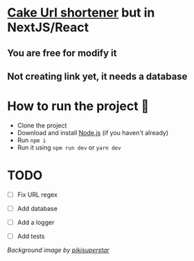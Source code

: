 # [Cake Url shortener](https://github.com/Choco02/cake-url-shortener) but in NextJS/React

## You are free for modify it 


## **Not creating link yet, it needs a database** 

# How to run the project 🍰

* Clone the project
* Download and install [Node.js](https://nodejs.org/en/download/) (if you haven't already)
* Run `npm i`
* Run it using `npm run dev` or `yarn dev`

# TODO

- [ ] Fix URL regex

- [ ] Add database

- [ ] Add a logger 

- [ ] Add tests




*Background image by [pikisuperstar](https://www.freepik.com/pikisuperstar)*
